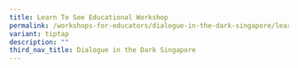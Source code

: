 ```yaml
---
title: Learn To See Educational Workshop
permalink: /workshops-for-educators/dialogue-in-the-dark-singapore/learn-to-see/
variant: tiptap
description: ""
third_nav_title: Dialogue in the Dark Singapore
---
```

